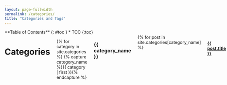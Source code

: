 ```yaml
---
layout: page-fullwidth
permalink: /categories/
title: "Categories and Tags"
---
```


<div class="row">
<div class="medium-4 medium-push-8 columns" markdown="1">
<div class="panel radius" markdown="1">
**Table of Contents**
{: #toc }
*  TOC
{:toc}
</div>
</div><!-- /.medium-4.columns -->

<div class="medium-8 medium-pull-4 columns" markdown="1">

# Categories

{% for category in site.categories %}
    {% capture category_name %}{{ category | first }}{% endcapture %}
    <h3>{{ category_name }}</h3>
    {% for post in site.categories[category_name] %}
    <h4><a href="{{ site.baseurl }}{{ post.url }}">{{ post.title }}</a></h4>
    {% endfor %}
{% endfor %}


# Tags

{% for tag in site.tags %}
    {% capture tag_name %}{{ tag | first }}{% endcapture %}
    <h3>{{ tag_name }}</h3>
    {% for post in site.tag[tag_name] %}
    <h4><a href="{{ site.baseurl }}{{ post.url }}">{{ post.title }}</a></h4>
    {% endfor %}
{% endfor %}
